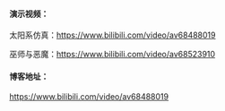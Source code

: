



#### 演示视频：

太阳系仿真：<https://www.bilibili.com/video/av68488019>

巫师与恶魔：<https://www.bilibili.com/video/av68523910>

#### 博客地址：

<https://www.bilibili.com/video/av68488019>



